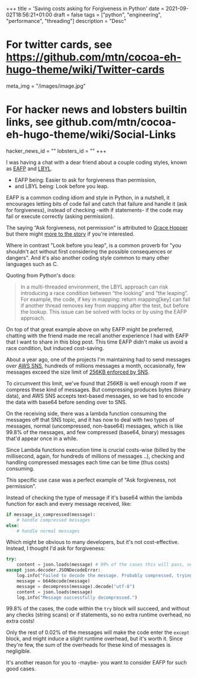 +++
title = 'Saving costs asking for Forgiveness in Python'
date = 2021-09-02T18:56:21+01:00
draft = false
tags = ["python", "engineering", "performance", "threading"]
description = "Desc"

# For twitter cards, see https://github.com/mtn/cocoa-eh-hugo-theme/wiki/Twitter-cards
meta_img = "/images/image.jpg"

# For hacker news and lobsters builtin links, see github.com/mtn/cocoa-eh-hugo-theme/wiki/Social-Links
hacker_news_id = ""
lobsters_id = ""
+++

I was having a chat with a dear friend about a couple coding styles, known as [EAFP](https://docs.python.org/3.9/glossary.html#term-eafp) and [LBYL](https://docs.python.org/3.9/glossary.html#term-lbyl). 

- EAFP being: Easier to ask for forgiveness than permission,
- and LBYL being: Look before you leap. 


EAFP is a common coding idiom and style in Python, in a nutshell, it encourages letting bits of code fail and catch that failure and handle it (ask for forgiveness), instead of checking -with if statements- if the code may fail or execute correctly (asking permission). 

The saying “Ask forgiveness, not permission” is attributed to [Grace Hopper](https://en.wikipedia.org/wiki/Grace_Hopper) but there might [more to the story](https://changelog.com/posts/what-admiral-grace-hopper-really-meant) if you're interested. 

Where in contrast "Look before you leap", is a common proverb for "you shouldn't act without first considering the possible consequences or dangers". And it's also another coding style common to many other languages such as C.

Quoting from Python's docs: 

> In a multi-threaded environment, the LBYL approach can risk introducing a race condition between “the looking” and “the leaping”. For example, the code, if key in mapping: return mapping[key] can fail if another thread removes key from mapping after the test, but before the lookup. This issue can be solved with locks or by using the EAFP approach.

On top of that great example above on why EAFP might be preferred, chatting with the friend made me recall another experience I had with EAFP that I want to share in this blog post. This time EAFP didn't make us avoid a race condition, but induced cost-saving. 

About a year ago, one of the projects I'm maintaining had to send messages over [AWS SNS](https://aws.amazon.com/sns/), hundreds of millions messages a month, occasionally, few messages exceed the size limit of [256KB enforced by SNS](https://aws.amazon.com/about-aws/whats-new/2013/06/18/amazon-sqs-announces-256KB-large-payloads/).

To circumvent this limit, we've found that 256KB is well enough room if we compress these kind of messages. But compressing produces bytes (binary data), and AWS SNS accepts text-based messages, so we had to encode the data with base64 before sending over to SNS.


On the receiving side, there was a lambda function consuming the messages off that SNS topic, and it has now to deal with two types of messages, normal (uncompressed, non-base64) messages, which is like 99.8% of the messages, and few compressed (base64, binary) messages that'd appear once in a while. 

Since Lambda functions execution time is crucial costs-wise (billed by the millisecond, again, for hundreds of millions of messages ..), checking and handling compressed messages each time can be time (thus costs) consuming. 

This specific use case was a perfect example of "Ask forgiveness, not permission". 

Instead of checking the type of message if it's base64 within the lambda function for each and every message received, like: 

```python
if message_is_compressed(message):
    # handle compressed messages
else:
    # handle normal messages
```

Which might be obvious to many developers, but it's not cost-effective. Instead, I thought I'd ask for forgiveness:



```python
try:
    content = json.loads(message) # 99% of the cases this will pass, no checks needed
except json.decoder.JSONDecodeError:
    log.info("Failed to decode the message. Probably compressed, trying to decompress...")
    message = b64decode(message)
    message = decompress(message).decode("utf-8")
    content = json.loads(message)
    log.info("Message successfully decompressed.")
```
99.8% of the cases, the code within the `try` block will succeed, and without any checks (string scans) or if statements, so no extra runtime overhead, no extra costs! 

Only the rest of 0.02% of the messages will make the code enter the `except` block, and might induce a slight runtime overhead, but it's worth it. Since they're few, the sum of the overheads for these kind of messages is negligible. 


It's another reason for you to -maybe- you want to consider EAFP for such good cases.